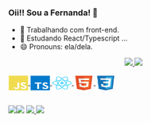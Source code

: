 ### Oii!! Sou a Fernanda! 👋


- 🔭 Trabalhando com front-end.
- 🌱 Estudando React/Typescript ...
- 😄 Pronouns: ela/dela.


<div align="center">
  <a href="https://github.com/fernandaTINS">
  <img height="180em" src="https://github-readme-stats.vercel.app/api?username=fernandatins&show_icons=true&theme=dracula&include_all_commits=true&count_private=true"/>
  <img height="180em" src="https://github-readme-stats.vercel.app/api/top-langs/?username=fernandatins&layout=compact&langs_count=7&theme=dracula"/>
</div>
<div style="display: inline_block"><br>
  <img align="center" alt="Fer-Js" height="30" width="40" src="https://raw.githubusercontent.com/devicons/devicon/master/icons/javascript/javascript-plain.svg">
  <img align="center" alt="Fer-Ts" height="30" width="40" src="https://raw.githubusercontent.com/devicons/devicon/master/icons/typescript/typescript-plain.svg">
  <img align="center" alt="Fer-React" height="30" width="40" src="https://raw.githubusercontent.com/devicons/devicon/master/icons/react/react-original.svg">
  <img align="center" alt="Fer-HTML" height="30" width="40" src="https://raw.githubusercontent.com/devicons/devicon/master/icons/html5/html5-original.svg">
  <img align="center" alt="Fer-CSS" height="30" width="40" src="https://raw.githubusercontent.com/devicons/devicon/master/icons/css3/css3-original.svg">
</div>
  
  ##
 
<div> 
</a> 
  <a href="https://api.whatsapp.com/send?phone=5541995909894" target="_blank"><img src="https://img.shields.io/badge/WhatsApp-25D366?style=for-the-badge&logo=whatsapp&logoColor=white" target="_blank></a>
  <a href="https://www.linkedin.com/in/fernandamtins" target="_blank"><img src="https://img.shields.io/badge/-LinkedIn-%230077B5?style=for-the-badge&logo=linkedin&logoColor=white" target="_blank"></a> 
    <a href = "mailto:martinsfernanda28061995@gmail.com"><img src="https://img.shields.io/badge/-Gmail-%23333?style=for-the-badge&logo=gmail&logoColor=white" target="_blank">
    </a>
    <a href = "mailto:fernandamartins1995@hotmail.com"><img src="https://img.shields.io/badge/Microsoft_Outlook-0078D4?style=for-the-badge&logo=microsoft-outlook&logoColor=white" target="_blank">
  
</div>

